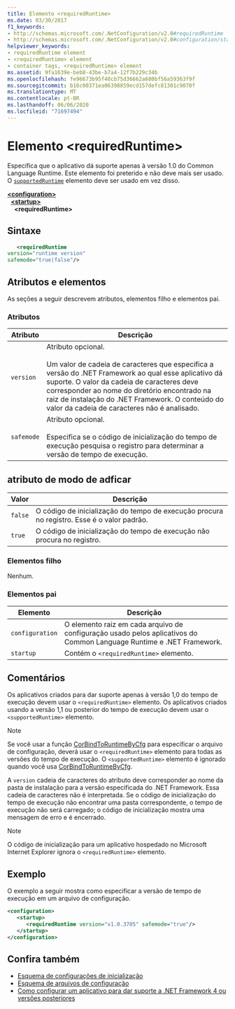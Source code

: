 ```yaml
---
title: Elemento <requiredRuntime>
ms.date: 03/30/2017
f1_keywords:
- http://schemas.microsoft.com/.NetConfiguration/v2.0#requiredRuntime
- http://schemas.microsoft.com/.NetConfiguration/v2.0#configuration/startup/requiredRuntime
helpviewer_keywords:
- requiredRuntime element
- <requiredRuntime> element
- container tags, <requiredRuntime> element
ms.assetid: 9fa1639e-beb8-43be-b7a4-12f7b229c34b
ms.openlocfilehash: fe96673b95f48cb75d36662a680bf56a59363f9f
ms.sourcegitcommit: b16c00371ea06398859ecd157defc81301c9070f
ms.translationtype: MT
ms.contentlocale: pt-BR
ms.lasthandoff: 06/06/2020
ms.locfileid: "71697494"
---
```

# <a name="requiredruntime-element"></a>Elemento \<requiredRuntime>

Especifica que o aplicativo dá suporte apenas à versão 1.0 do Common Language Runtime. Este elemento foi preterido e não deve mais ser usado. O [`supportedRuntime`](supportedruntime-element.md) elemento deve ser usado em vez disso.

[**\<configuration>**](../configuration-element.md)  
&nbsp;&nbsp;[**\<startup>**](startup-element.md)  
&nbsp;&nbsp;&nbsp;&nbsp;**\<requiredRuntime>**  

## <a name="syntax"></a>Sintaxe

```xml
   <requiredRuntime  
version="runtime version"
safemode="true|false"/>
```

## <a name="attributes-and-elements"></a>Atributos e elementos

As seções a seguir descrevem atributos, elementos filho e elementos pai.

### <a name="attributes"></a>Atributos

|Atributo|Descrição|
|---------------|-----------------|
|`version`|Atributo opcional.<br /><br /> Um valor de cadeia de caracteres que especifica a versão do .NET Framework ao qual esse aplicativo dá suporte. O valor da cadeia de caracteres deve corresponder ao nome do diretório encontrado na raiz de instalação do .NET Framework. O conteúdo do valor da cadeia de caracteres não é analisado.|
|`safemode`|Atributo opcional.<br /><br /> Especifica se o código de inicialização do tempo de execução pesquisa o registro para determinar a versão de tempo de execução.|

## <a name="safemode-attribute"></a>atributo de modo de adficar

|Valor|Descrição|
|-----------|-----------------|
|`false`|O código de inicialização do tempo de execução procura no registro. Esse é o valor padrão.|
|`true`|O código de inicialização do tempo de execução não procura no registro.|

### <a name="child-elements"></a>Elementos filho

Nenhum.

### <a name="parent-elements"></a>Elementos pai

|Elemento|Descrição|
|-------------|-----------------|
|`configuration`|O elemento raiz em cada arquivo de configuração usado pelos aplicativos do Common Language Runtime e .NET Framework.|
|`startup`|Contém o `<requiredRuntime>` elemento.|

## <a name="remarks"></a>Comentários
 Os aplicativos criados para dar suporte apenas à versão 1,0 do tempo de execução devem usar o `<requiredRuntime>` elemento. Os aplicativos criados usando a versão 1,1 ou posterior do tempo de execução devem usar o `<supportedRuntime>` elemento.

> [!NOTE]
> Se você usar a função [CorBindToRuntimeByCfg](../../../unmanaged-api/hosting/corbindtoruntimebycfg-function.md) para especificar o arquivo de configuração, deverá usar o `<requiredRuntime>` elemento para todas as versões do tempo de execução. O `<supportedRuntime>` elemento é ignorado quando você usa [CorBindToRuntimeByCfg](../../../unmanaged-api/hosting/corbindtoruntimebycfg-function.md).

 A `version` cadeia de caracteres do atributo deve corresponder ao nome da pasta de instalação para a versão especificada do .NET Framework. Essa cadeia de caracteres não é interpretada. Se o código de inicialização do tempo de execução não encontrar uma pasta correspondente, o tempo de execução não será carregado; o código de inicialização mostra uma mensagem de erro e é encerrado.

> [!NOTE]
> O código de inicialização para um aplicativo hospedado no Microsoft Internet Explorer ignora o `<requiredRuntime>` elemento.

## <a name="example"></a>Exemplo

O exemplo a seguir mostra como especificar a versão de tempo de execução em um arquivo de configuração.

```xml
<configuration>
   <startup>
      <requiredRuntime version="v1.0.3705" safemode="true"/>
   </startup>
</configuration>
```

## <a name="see-also"></a>Confira também

- [Esquema de configurações de inicialização](index.md)
- [Esquema de arquivos de configuração](../index.md)
- [Como configurar um aplicativo para dar suporte a .NET Framework 4 ou versões posteriores](../../../migration-guide/how-to-configure-an-app-to-support-net-framework-4-or-4-5.md)
